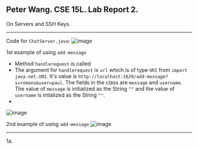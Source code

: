 Peter Wang. CSE 15L. Lab Report 2.
---

On Servers and SSH Keys.

---

Code for ```ChatServer.java```:
![image](https://github.com/petruswagnavian/cse15l-lab-reports/assets/141669683/5aced3f5-248a-4731-8e0a-7bfa12fe5aef)

1st example of using ```add-message```
- Method ```handlerequest``` is called
- The argument for `handlerequest` is `url` which is of type `URI` from `import java.net.URI`. It's value is `http://localhost:1629/add-message?s=romans&user=paul`. The fields in the class are `message` and `username`. The value of `message` is initialized as the String `""` and the value of `username` is intialized as the String `""`.
- 
![image](https://github.com/petruswagnavian/cse15l-lab-reports/assets/141669683/d084763b-381c-4553-a154-c7b0d84c7fd4)

2nd example of using ```add-message```
![image](https://github.com/petruswagnavian/cse15l-lab-reports/assets/141669683/66c1b376-395d-41cd-b716-2f18ca1b2465)




---

1a.
